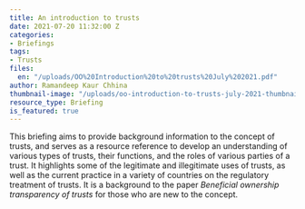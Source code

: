 ```yaml
---
title: An introduction to trusts
date: 2021-07-20 11:32:00 Z
categories:
- Briefings
tags:
- Trusts
files:
  en: "/uploads/OO%20Introduction%20to%20trusts%20July%202021.pdf"
author: Ramandeep Kaur Chhina
thumbnail-image: "/uploads/oo-introduction-to-trusts-july-2021-thumbnail.jpg"
resource_type: Briefing
is_featured: true
---
```


This briefing aims to provide background information to the concept of trusts, and serves as a resource reference to develop an understanding of various types of trusts, their functions, and the roles of various parties of a trust. It highlights some of the legitimate and illegitimate uses of trusts, as well as the current practice in a variety of countries on the regulatory treatment of trusts. It is a background to the paper <cite>Beneficial ownership transparency of trusts</cite> for those who are new to the concept.